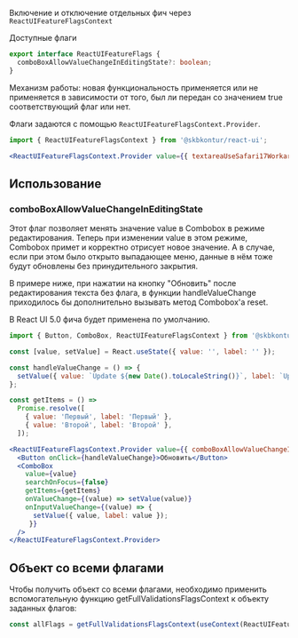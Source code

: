 Включение и отключение отдельных фич через `ReactUIFeatureFlagsContext`

Доступные флаги

```typescript static
export interface ReactUIFeatureFlags {
  comboBoxAllowValueChangeInEditingState?: boolean;
}
```

Механизм работы: новая функциональность применяется или не применяется в зависимости от того, был ли передан со значением true соответствующий флаг или нет.

Флаги задаются с помощью `ReactUIFeatureFlagsContext.Provider`.

```jsx static
import { ReactUIFeatureFlagsContext } from '@skbkontur/react-ui';

<ReactUIFeatureFlagsContext.Provider value={{ textareaUseSafari17Workaround: true }}>{/* ... */}</ReactUIFeatureFlagsContext.Provider>;
```

## Использование

### comboBoxAllowValueChangeInEditingState

Этот флаг позволяет менять значение value в Combobox в режиме редактирования. Теперь при изменении value в этом режиме, Combobox примет и корректно отрисует новое значение. А в случае, если при этом было открыто выпадающее меню, данные в нём тоже будут обновлены без принудительного закрытия.

В примере ниже, при нажатии на кнопку "Обновить" после редактирования текста без флага, в функции handleValueChange приходилось бы дополнительно вызывать метод Combobox'a reset.

В React UI 5.0 фича будет применена по умолчанию.

```jsx harmony
import { Button, ComboBox, ReactUIFeatureFlagsContext } from '@skbkontur/react-ui';

const [value, setValue] = React.useState({ value: '', label: '' });

const handleValueChange = () => {
  setValue({ value: `Update ${new Date().toLocaleString()}`, label: `Update ${new Date().toLocaleString()}` });
};

const getItems = () =>
  Promise.resolve([
    { value: 'Первый', label: 'Первый' },
    { value: 'Второй', label: 'Второй' },
  ]);

<ReactUIFeatureFlagsContext.Provider value={{ comboBoxAllowValueChangeInEditingState: true }}>
  <Button onClick={handleValueChange}>Обновить</Button>
  <ComboBox
    value={value}
    searchOnFocus={false}
    getItems={getItems}
    onValueChange={(value) => setValue(value)}
    onInputValueChange={(value) => {
      setValue({ value, label: value });
     }}
  />
</ReactUIFeatureFlagsContext.Provider>
```

## Объект со всеми флагами

Чтобы получить объект со всеми флагами, необходимо применить вспомогательную функцию getFullValidationsFlagsContext к объекту заданных флагов:

```typescript static
const allFlags = getFullValidationsFlagsContext(useContext(ReactUIFeatureFlagsContext));
```
